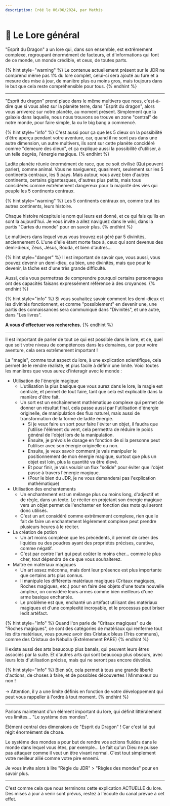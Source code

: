 ```yaml
---
description: Créé le 06/06/2024, par Mathis
---
```


# 📑 Le Lore général

"Esprit du Dragon" a un lore qui, dans son ensemble, est extrêmement complexe, regroupant énormément de facteurs, et d'informations qui font de ce monde, un monde crédible, et ceux, de toutes parts.

{% hint style="warning" %}
Le contenue actuellement présent sur le JDR ne comprend même pas 1% du lore complet, celui-ci sera ajouté au fure et a mesure des mise à jour, de manière plus ou moins gros, mais toujours dans le but que cela reste compréhensible pour tous.
{% endhint %}

***

"Esprit du dragon" prend place dans le même multivers que nous, c'est-à-dire que si vous allez sur la planète terre, dans "Esprit du dragon", alors vous arriverez sur notre planète, au moment présent. Simplement que la galaxie dans laquelle, nous nous trouvons se trouve en zone "central" de notre monde, pour faire simple, la ou le big bang a commencé.

{% hint style="info" %}
C'est aussi pour ça que les 5 dieux on la possibilité d'être aperçu pendant votre aventure, car, quand il ne sont pas dans une autre dimension, un autre multivers, ils sont sur cette planète concidéré comme "demeure des dieux", et ça explique aussi la possibilité d'utiliser, à un telle degrés, l'énergie magique.
{% endhint %}

Ladite planète réunie énormément de race, que ce soit civilisé (Qui peuvent parler), comme animal. Vous ne naviguerez, quasiment, seulement sur les 5 continents centraux, les 5 pays. Mais autour, vous avez bien d'autres continents, certains gigantesques, d'autres plus petits, mais tous considérés comme extrêmement dangereux pour la majorité des vies qui peuple les 5 continents centraux.

{% hint style="warning" %}
Les 5 continents centraux on, comme tout les autres continents, leurs histoire.

Chaque histoire récapitule le nom qui leurs est donné, et ce qui fais qu'ils en sont la aujourd'hui. Je vous invite a allez naviguez dans le wiki, dans la partis "Cartes du monde" pour en savoir plus.
{% endhint %}

Le multivers dans lequel vous vous trouvez est géré par 5 divinités, anciennement 6. L'une d'elle étant morte face à, ceux qui sont devenus des demi-dieux, Zeus, Jésus, Bouda, et bien d'autres...

{% hint style="danger" %}
Il est important de savoir que, vous aussi, vous pouvez devenir un demi-dieu, ou bien, une divinités, mais que pour le devenir, la tâche est d'une très grande difficulté.

Aussi, cela vous permettras de comprendre pourquoi certains personnages ont des capacités faisans expressément référence à des croyances.
{% endhint %}

{% hint style="info" %}
Si vous souhaitez savoir comment les demi-dieux et les divinités fonctionnent, et comme "possiblement" en devenir une, une partis des connaissances sera communiqué dans "Divinités", et une autre, dans "Les livres".

**A vous d'effectuer vos recherches.**
{% endhint %}

***

Il est important de parler de tout ce qui est possible dans le lore, et ce, quel que soit votre niveau de compétences dans les domaines, car pour votre aventure, cela sera extrêmement important !

La "magie", comme tout aspect du lore, à une explication scientifique, cela permet de le rendre réaliste, et plus facile à définir une limite. Voici toutes les manières que vous aurez d'interagir avec le monde :

* Utilisation de l'énergie magique
  * L'utilisation la plus basique que vous aurez dans le lore, la magie est centrale, et permet de tout faire, tant que cela est explicable dans la manière d'être fait.
  * Un sort est un enchaînement mathématique complexe qui permet de donner un résultat final, cela passe aussi par l'utilisation d'énergie originelle, de manipulation des flux naturel, mais aussi de transformation de la forme de ladite énergie.
    * Si je veux faire un sort pour faire l'éviter un objet, il faudra que j'utilise l'élément du vent, cela permettra de réduire le poids général de l'objet lors de la manipulation.
    * Ensuite, je prévois le dosage en fonction de si la personne peut l'utiliser avec son énergie originelle ou non.
    * Ensuite, je veux savoir comment je vais manipuler le positionnement de mon énergie magique, surtout que plus un objet est loin, plus la quantité va être élevé.
    * Et pour finir, je vais vouloir un flux "solide" pour éviter que l'objet passe à travers l'énergie magique.
    * (Pour le bien du JDR, je ne vous demanderai pas l'explication mathématique)
* Utilisation des enchantements
  * Un enchantement est un mélange plus ou moins long, d'adjectif et de règle, dans un texte. Le réciter en projetant son énergie magique vers un objet permet de l'enchanter en fonction des mots qui seront donc utilisés.
  * C'est un art considéré comme extrêmement complexe, rien que le fait de faire un enchantement légèrement complexe peut prendre plusieurs heures à le réciter.
* La création de potion
  * Un art moins complexe que les précédents, il permet de créer des liquides ou des poudres ayant des propriétés précises, curative, comme négatif.
  * C'est par contre l'art qui peut coûter le moins cher... comme le plus cher, tout dépendra de ce que vous souhaiterez.
* Maître en matériaux magiques
  * Un art assez méconnu, mais dont leur présence est plus importante que certains arts plus connus.
  * Il manipule les différents matériaux magiques (Critaux magiques, Roches magiques, etc.) pour en faire des objets d'une toute nouvelle ampleur, on considère leurs armes comme bien meilleurs d'une arme basique enchantée.
  * Le problème est que, enchanté un artéfact utilisant des matériaux magiques et d'une complexité incroyable, et le processus peut briser ledit artéfact.

{% hint style="info" %}
Quand l'on parle de "Critaux magiques" ou de "Roches magiques", ce sont des catégories de matériaux qui renferme tout les dits matériaux, vous pouvez avoir des Cristaux bleus (Très communs), comme des Cristaux de Nébulla (Extrêmement RARE)
{% endhint %}

Il existe aussi des arts beaucoup plus banals, qui peuvent leurs êtres associés par la suite. Et d'autres arts qui sont beaucoup plus obscurs, avec leurs lots d'utilisation précise, mais qui ne seront pas encore dévoilés.

{% hint style="info" %}
Bien sûr, cela permet à tous une grande liberté d'actions, de choses à faire, et de possibles découvertes ! Minmaxeur ou non !\
\
\-> Attention, il y a une limite définis en fonction de votre développement qui peut vous rappeller à l'ordre à tout moment.
{% endhint %}

***

Parlons maintenant d'un élément important du lore, qui définit littéralement vos limites... "Le système des mondes".

Élément central des dimensions de "Esprit du Dragon" ! Car c'est lui qui régit énormément de chose.

Le système des mondes a pour but de rendre vos actions fluides dans le monde dans lequel vous êtes, par exemple... Le fait qu'un Dieu ne puisse pas attaquer comme il veut un être vivant normal. C'est tout simplement votre meilleur allié comme votre pire ennemi.

Je vous invite alors à lire "Règle du JDR" > "Règles des mondes" pour en savoir plus.

***

C'est comme cela que nous terminons cette explication ACTUELLE du lore. Des mises à jour à venir sont prévus, restez à l'écoute du canal prévue à cet effet.
